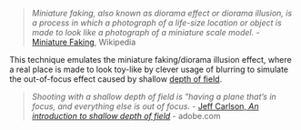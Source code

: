 > *Miniature faking, also known as diorama effect or diorama illusion, is a process in which a photograph of a life-size location or object is made to look like a photograph of a miniature scale model.* - [Miniature Faking](https://en.wikipedia.org/wiki/Miniature_faking), Wikipedia

This technique emulates the miniature faking/diorama illusion effect, where a real place is made to look toy-like by clever usage of blurring to simulate the out-of-focus effect caused by shallow [depth of field](https://en.wikipedia.org/wiki/Depth_of_field).

> _Shooting with a shallow depth of field is "having a plane that’s in focus, and everything else is out of focus._ - [Jeff Carlson, _An introduction to shallow depth of field_](https://www.adobe.com/creativecloud/photography/discover/shallow-depth-of-field.html) - adobe.com

